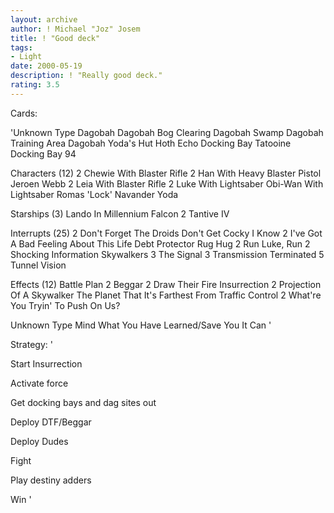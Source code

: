 ```yaml
---
layout: archive
author: ! Michael "Joz" Josem
title: ! "Good deck"
tags:
- Light
date: 2000-05-19
description: ! "Really good deck."
rating: 3.5
---
```

Cards: 

'Unknown Type
       Dagobah
       Dagobah Bog Clearing
       Dagobah Swamp
       Dagobah Training Area
       Dagobah Yoda's Hut
       Hoth Echo Docking Bay
       Tatooine Docking Bay 94

Characters (12)
     2 Chewie With Blaster Rifle
     2 Han With Heavy Blaster Pistol
       Jeroen Webb
     2 Leia With Blaster Rifle
     2 Luke With Lightsaber
       Obi-Wan With Lightsaber
       Romas 'Lock' Navander
       Yoda

Starships (3)
       Lando In Millennium Falcon
     2 Tantive IV

Interrupts (25)
     2 Don't Forget The Droids
       Don't Get Cocky
       I Know
     2 I've Got A Bad Feeling About This
       Life Debt
       Protector
       Rug Hug
     2 Run Luke, Run
     2 Shocking Information
       Skywalkers
     3 The Signal
     3 Transmission Terminated
     5 Tunnel Vision

Effects (12)
       Battle Plan
     2 Beggar
     2 Draw Their Fire
       Insurrection
     2 Projection Of A Skywalker
       The Planet That It's Farthest From
       Traffic Control
     2 What're You Tryin' To Push On Us?

Unknown Type
       Mind What You Have Learned/Save You It Can
'

Strategy: '

Start Insurrection

Activate force

Get docking bays and dag sites out

Deploy DTF/Beggar

Deploy Dudes

Fight

Play destiny adders

Win '